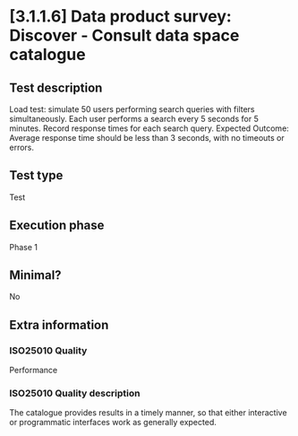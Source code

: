 
# [3.1.1.6] Data product survey: Discover - Consult data space catalogue
 
## Test description
Load test: simulate 50 users performing search queries with filters simultaneously. Each user performs a search every 5 seconds for 5 minutes. Record response times for each search query. Expected Outcome: Average response time should be less than 3 seconds, with no timeouts or errors.
 
## Test type
Test
 
## Execution phase
Phase 1
 
## Minimal?
No
 
## Extra information
### ISO25010 Quality
Performance
### ISO25010 Quality description
The catalogue provides results in a timely manner, so that either interactive or programmatic interfaces work as generally expected.
    